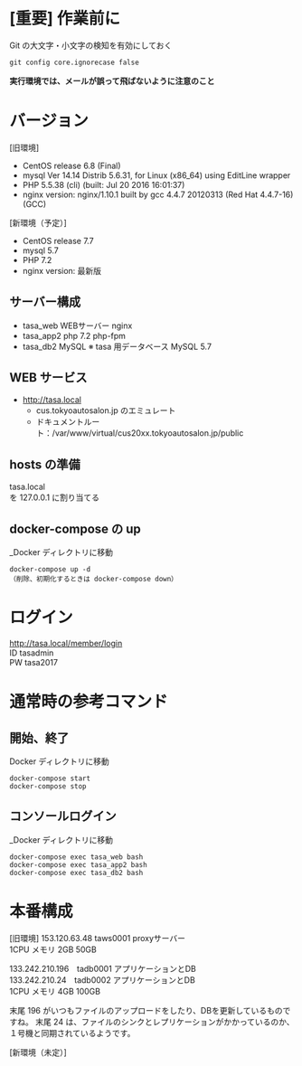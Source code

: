[重要] 作業前に
=======
Git の大文字・小文字の検知を有効にしておく

```cmd
git config core.ignorecase false
```

**実行環境では、メールが誤って飛ばないように注意のこと**


バージョン
=========
[旧環境]
- CentOS release 6.8 (Final)
- mysql  Ver 14.14 Distrib 5.6.31, for Linux (x86_64) using  EditLine wrapper
- PHP 5.5.38 (cli) (built: Jul 20 2016 16:01:37) 
- nginx version: nginx/1.10.1
  built by gcc 4.4.7 20120313 (Red Hat 4.4.7-16) (GCC) 

[新環境（予定）]
- CentOS release 7.7
- mysql  5.7
- PHP 7.2
- nginx version: 最新版
  
サーバー構成
--------------------
- tasa_web WEBサーバー nginx
- tasa_app2 php 7.2 php-fpm
- tasa_db2 MySQL ※ tasa 用データベース MySQL 5.7

WEB サービス
--------------------
- http://tasa.local 
  * cus.tokyoautosalon.jp のエミュレート
  * ドキュメントルート：/var/www/virtual/cus20xx.tokyoautosalon.jp/public

hosts の準備
--------------------
tasa.local  
を 127.0.0.1 に割り当てる

docker-compose の up
--------------------

_Docker ディレクトリに移動
```
docker-compose up -d
（削除、初期化するときは docker-compose down）
```

ログイン
========================================
http://tasa.local/member/login  
ID tasadmin  
PW tasa2017


通常時の参考コマンド
========================================

開始、終了
--------------------
Docker ディレクトリに移動
```
docker-compose start
docker-compose stop
```

コンソールログイン
--------------------
_Docker ディレクトリに移動
```
docker-compose exec tasa_web bash
docker-compose exec tasa_app2 bash
docker-compose exec tasa_db2 bash
```

本番構成
==========
[旧環境]
153.120.63.48 taws0001 proxyサーバー   
1CPU メモリ 2GB 50GB

133.242.210.196　tadb0001 アプリケーションとDB   
133.242.210.24　tadb0002 アプリケーションとDB   
1CPU メモリ 4GB 100GB

末尾 196 がいつもファイルのアップロードをしたり、DBを更新しているものですね。
末尾 24 は、ファイルのシンクとレプリケーションがかかっているのか、１号機と同期されているようです。

[新環境（未定）]
